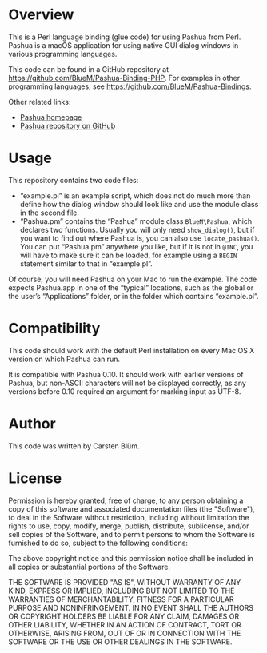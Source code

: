 Overview
===========

This is a Perl language binding (glue code) for using Pashua from Perl. Pashua is a macOS application for using native GUI dialog windows in various programming languages.

This code can be found in a GitHub repository at https://github.com/BlueM/Pashua-Binding-PHP. For examples in other programming languages, see https://github.com/BlueM/Pashua-Bindings.

Other related links:
* [Pashua homepage](https://www.bluem.net/jump/pashua)
* [Pashua repository on GitHub](https://github.com/BlueM/Pashua)

Usage
======
This repository contains two code files:

* “example.pl” is an example script, which does not do much more than define how the dialog window should look like and use the module class in the second file.
* “Pashua.pm” contains the “Pashua” module class `BlueM\Pashua`, which declares two functions. Usually you will only need `show_dialog()`, but if you want to find out where Pashua is, you can also use `locate_pashua()`. You can put “Pashua.pm” anywhere you like, but if it is not in `@INC`, you will have to make sure it can be loaded, for example using a `BEGIN` statement similar to that in “example.pl”.

Of course, you will need Pashua on your Mac to run the example. The code expects Pashua.app in one of the “typical” locations, such as the global or the user’s “Applications” folder, or in the folder which contains “example.pl”.


Compatibility
=============
This code should work with the default Perl installation on every Mac OS X version on which Pashua can run.

It is compatible with Pashua 0.10. It should work with earlier versions of Pashua, but non-ASCII characters will not be displayed correctly, as any versions before 0.10 required an argument for marking input as UTF-8.


Author
=========
This code was written by Carsten Blüm.


License
=========
Permission is hereby granted, free of charge, to any person obtaining a copy
of this software and associated documentation files (the "Software"), to deal
in the Software without restriction, including without limitation the rights
to use, copy, modify, merge, publish, distribute, sublicense, and/or sell
copies of the Software, and to permit persons to whom the Software is
furnished to do so, subject to the following conditions:

The above copyright notice and this permission notice shall be included in all
copies or substantial portions of the Software.

THE SOFTWARE IS PROVIDED "AS IS", WITHOUT WARRANTY OF ANY KIND, EXPRESS OR
IMPLIED, INCLUDING BUT NOT LIMITED TO THE WARRANTIES OF MERCHANTABILITY,
FITNESS FOR A PARTICULAR PURPOSE AND NONINFRINGEMENT. IN NO EVENT SHALL THE
AUTHORS OR COPYRIGHT HOLDERS BE LIABLE FOR ANY CLAIM, DAMAGES OR OTHER
LIABILITY, WHETHER IN AN ACTION OF CONTRACT, TORT OR OTHERWISE, ARISING FROM,
OUT OF OR IN CONNECTION WITH THE SOFTWARE OR THE USE OR OTHER DEALINGS IN THE
SOFTWARE.
